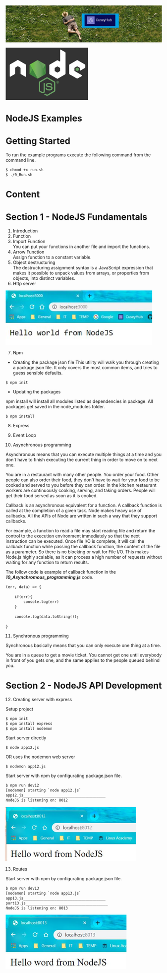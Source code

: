 ![CuseyHub](https://github.com/cusey/ImageForWiki/blob/master/Logos/CuseyHub_Banner_Small.jpg)

![NodeJs Logo](https://github.com/cusey/ImageForWiki/blob/master/Logos/NodeJS.PNG)

# NodeJS Examples

# Getting Started    
To run the example programs execute the following command from the command line.      

```
$ chmod +x run.sh
$ ./0_Run.sh
```

# Content    
# Section 1 - NodeJS Fundamentals      
1. Introduction     
2. Function     
3. Import Function     
    You can put your functions in another file and import the functions.         
4. Arrow Function     
    Assign function to a constant variable.      
5. Object destructuring  
   The destructuring assignment syntax is a JavaScript expression that makes it possible to unpack values from arrays, or properties from objects, into distinct variables.     
6. Http server 

<img 
src="https://github.com/cusey/ImageForWiki/blob/master/NodeJSExamples/http_server.png" 
alt="Http Server" 
height="175px"/> 

7. Npm     

* Creating the package json file 
This utility will walk you through creating a package.json file.
It only covers the most common items, and tries to guess sensible defaults.
```
$ npm init
```
* Updating the packages

 npm install will install all modules listed as dependencies in package. All packages get
 saved in the node_modules folder. 
 ```
 $ npm install
 ```
 8. Express      
 9. Event Loop     

 10. Asynchronous programming    

 Asynchronous means that you can execute multiple things at a time and you don't have to finish executing the current thing in order to move on to next one.       

You are in a restaurant with many other people. You order your food. Other people can also order their food, they don't have to wait for your food to be cooked and served to you before they can order. In the kitchen restaurant workers are continuously cooking, serving, and taking orders. People will get their food served as soon as it is cooked.       

Callback is an asynchronous equivalent for a function. A callback function is called at the completion of a given task. Node makes heavy use of callbacks. All the APIs of Node are written in such a way that they support callbacks.

For example, a function to read a file may start reading file and return the control to the execution environment immediately so that the next instruction can be executed. Once file I/O is complete, it will call the callback function while passing the callback function, the content of the file as a parameter. So there is no blocking or wait for File I/O. This makes Node.js highly scalable, as it can process a high number of requests without waiting for any function to return results.

The follow code is example of callback function in the _**10_Asynchromous_programming.js**_ code. 

```
(err, data) => {

    if(err){
        console.log(err)
    }
    
    console.log(data.toString());

}
```

11. Synchronous programming     

Synchronous basically means that you can only execute one thing at a time.     

You are in a queue to get a movie ticket. You cannot get one until everybody in front of you gets one, and the same applies to the people queued behind you.     

  # Section 2 - NodeJS API Development      

  12. Creating server with express    

Setup project        
```
$ npm init
$ npm install express   
$ npm install nodemon 
```

Start server directly      
```
$ node app12.js
```
OR uses the nodemon web server
```
$ nodemon app12.js
```

Start server with npm by configurating package.json file. 
```
$ npm run dev12
[nodemon] starting `node app12.js`
app12.js_____________________________________
NodeJS is listening on: 8012
```

<img 
src="https://github.com/cusey/ImageForWiki/blob/master/NodeJSExamples/app12_webpage.JPG" 
alt="app12_webpage" 
height="175px"/> 

13. Routes   

Start server with npm by configurating package.json file. 
```
$ npm run dev13
[nodemon] starting `node app13.js`
app13.js_____________________________________
port13.js_____________________________________
NodeJS is listening on: 8013
```

<img 
src="https://github.com/cusey/ImageForWiki/blob/master/NodeJSExamples/app13_webpage.JPG" 
alt="app13_webpage" 
height="175px"/> 